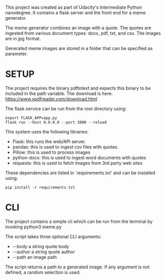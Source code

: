 This project was created as part of Udacity's Intermediate Python nanodegree.
It contains a flask server and the front end for a meme generator.

The meme generator combines an image with a quote. The quotes are ingested from
various document types: docx, pdf, txt, and csv. The images are in jpg format.

Generated meme images are stored in a folder that can be specified as parameter.

# SETUP

The project requires the binary pdftotext and expects this binary to be included
in the path variable. The download is here: https://www.xpdfreader.com/download.html

The flask service can be run from the root directory using:

```
export FLASK_APP=app.py
flask run --host 0.0.0.0 --port 3000 --reload
```

This system uses the following libraries:

- Flask: this runs the web/API server.
- pandas: this is used to ingest csv files with quotes.
- Pillow: this is used to process images
- python-docx: this is used to ingest word documents with quotes
- requests: this is used to fetch images from 3rd party web sites

These dependencies are listed in `requirements.txt' and can be installed using:

```
pip install -r requirements.txt
```

# CLI

The project contains a simple cli which can be run from the terminal by invoking python3 meme.py

The script takes three optional CLI arguments:

- --body a string quote body
- --author a string quote author
- --path an image path

The script returns a path to a generated image. If any argument is not defined, a random selection is used.
